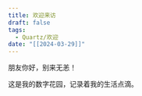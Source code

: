 ```yaml
---
title: 欢迎来访
draft: false
tags:
  - Quartz/欢迎
date: "[[2024-03-29]]"
---
```


朋友你好，别来无恙！

这是我的数字花园，记录着我的生活点滴。